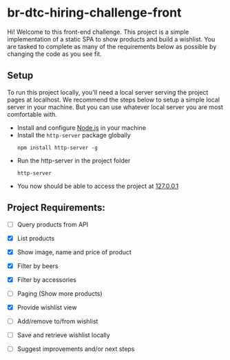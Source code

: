 # br-dtc-hiring-challenge-front

Hi! Welcome to this front-end challenge.
This project is a simple implementation of a static SPA to show products and
build a wishlist.
You are tasked to complete as many of the requirements below as possible by changing the code as you see fit.

## Setup

To run this project locally, you'll need a local server serving the project pages at localhost. We recommend the steps below to setup a simple local server in your machine. But you can use whatever local server you are most comfortable with.
 - Install and configure [Node.js](https://nodejs.org/en/) in your machine
 - Install the `http-server` package globally
    ```
    npm install http-server -g
    ```
 - Run the http-server in the project folder
    ```
    http-server
    ```
 - You now should be able to access the project at [127.0.0.1](http://127.0.0.1:8080)

## Project Requirements:

 - [ ] Query products from API
 - [x] List products
 - [x] Show image, name and price of product
 - [x] Filter by beers
 - [x] Filter by accessories
 - [ ] Paging (Show more products)
 - [x] Provide wishlist view
 - [ ] Add/remove to/from wishlist
 - [ ] Save and retrieve wishlist locally
 - [ ] Suggest improvements and/or next steps

